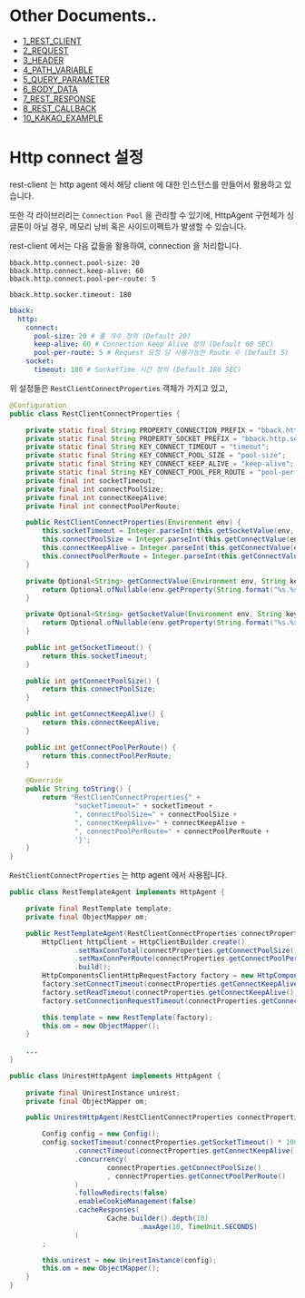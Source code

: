 # Other Documents..

* [1_REST_CLIENT](https://github.com/BBackJK/rest-client/tree/main/document/1_REST_CLIENT.MD)
* [2_REQUEST](https://github.com/BBackJK/rest-client/tree/main/document/2_REQUEST.MD)
* [3_HEADER](https://github.com/BBackJK/rest-client/tree/main/document/3_HEADER.MD)
* [4_PATH_VARIABLE](https://github.com/BBackJK/rest-client/tree/main/document/4_PATH_VARIABLE.MD)
* [5_QUERY_PARAMETER](https://github.com/BBackJK/rest-client/tree/main/document/5_QUERY_PARAMETER.MD)
* [6_BODY_DATA](https://github.com/BBackJK/rest-client/tree/main/document/6_BODY_DATA.MD)
* [7_REST_RESPONSE](https://github.com/BBackJK/rest-client/tree/main/document/7_REST_RESPONSE.MD)
* [8_REST_CALLBACK](https://github.com/BBackJK/rest-client/tree/main/document/8_REST_CALLBACK.MD)
* [10_KAKAO_EXAMPLE](https://github.com/BBackJK/rest-client/tree/main/document/10_KAKAO_EXAMPLE.MD)

# Http connect 설정

rest-client 는 http agent 에서 해당 client 에 대한 인스턴스를 만들어서 활용하고 있습니다.

또한 각 라이브러리는 `Connection Pool` 을 관리할 수 있기에, HttpAgent 구현체가 싱글톤이 아닐 경우, 
메모리 낭비 혹은 사이드이펙트가 발생할 수 있습니다.

rest-client 에서는 다음 값들을 활용하여, connection 을 처리합니다.

```properties
bback.http.connect.pool-size: 20
bback.http.connect.keep-alive: 60
bback.http.connect.pool-per-route: 5

bback.http.socker.timeout: 180
```

```yaml
bback:
  http:
    connect:
      pool-size: 20 # 풀 개수 정의 (Default 20)
      keep-alive: 60 # Connection Keep Alive 정의 (Default 60 SEC) 
      pool-per-route: 5 # Request 요청 당 사용가능한 Route 수 (Default 5)
    socket:
      timeout: 180 # SocketTime 시간 정의 (Default 180 SEC)

```

위 설정들은 `RestClientConnectProperties` 객체가 가지고 있고,

```java
@Configuration
public class RestClientConnectProperties {

    private static final String PROPERTY_CONNECTION_PREFIX = "bback.http.connect";
    private static final String PROPERTY_SOCKET_PREFIX = "bback.http.socket";
    private static final String KEY_CONNECT_TIMEOUT = "timeout";
    private static final String KEY_CONNECT_POOL_SIZE = "pool-size";
    private static final String KEY_CONNECT_KEEP_ALIVE = "keep-alive";
    private static final String KEY_CONNECT_POOL_PER_ROUTE = "pool-per-route";
    private final int socketTimeout;
    private final int connectPoolSize;
    private final int connectKeepAlive;
    private final int connectPoolPerRoute;

    public RestClientConnectProperties(Environment env) {
        this.socketTimeout = Integer.parseInt(this.getSocketValue(env, KEY_CONNECT_TIMEOUT).orElseGet(() -> "180"));                // second
        this.connectPoolSize = Integer.parseInt(this.getConnectValue(env, KEY_CONNECT_POOL_SIZE).orElseGet(() -> "20"));            // amount
        this.connectKeepAlive = Integer.parseInt(this.getConnectValue(env, KEY_CONNECT_KEEP_ALIVE).orElseGet(() -> "5"));           // second
        this.connectPoolPerRoute = Integer.parseInt(this.getConnectValue(env, KEY_CONNECT_POOL_PER_ROUTE).orElseGet(() -> "5"));    // amount
    }

    private Optional<String> getConnectValue(Environment env, String key) {
        return Optional.ofNullable(env.getProperty(String.format("%s.%s", PROPERTY_CONNECTION_PREFIX, key)));
    }

    private Optional<String> getSocketValue(Environment env, String key) {
        return Optional.ofNullable(env.getProperty(String.format("%s.%s", PROPERTY_SOCKET_PREFIX, key)));
    }

    public int getSocketTimeout() {
        return this.socketTimeout;
    }

    public int getConnectPoolSize() {
        return this.connectPoolSize;
    }

    public int getConnectKeepAlive() {
        return this.connectKeepAlive;
    }

    public int getConnectPoolPerRoute() {
        return this.connectPoolPerRoute;
    }

    @Override
    public String toString() {
        return "RestClientConnectProperties{" +
                "socketTimeout=" + socketTimeout +
                ", connectPoolSize=" + connectPoolSize +
                ", connectKeepAlive=" + connectKeepAlive +
                ", connectPoolPerRoute=" + connectPoolPerRoute +
                '}';
    }
}
```

`RestClientConnectProperties` 는 http agent 에서 사용됩니다.

```java
public class RestTemplateAgent implements HttpAgent {

    private final RestTemplate template;
    private final ObjectMapper om;

    public RestTemplateAgent(RestClientConnectProperties connectProperties) {
        HttpClient httpClient = HttpClientBuilder.create()
                .setMaxConnTotal(connectProperties.getConnectPoolSize())
                .setMaxConnPerRoute(connectProperties.getConnectPoolPerRoute())
                .build();
        HttpComponentsClientHttpRequestFactory factory = new HttpComponentsClientHttpRequestFactory(httpClient);
        factory.setConnectTimeout(connectProperties.getConnectKeepAlive() * 1000);
        factory.setReadTimeout(connectProperties.getConnectKeepAlive() * 1000);
        factory.setConnectionRequestTimeout(connectProperties.getConnectKeepAlive() * 1000);

        this.template = new RestTemplate(factory);
        this.om = new ObjectMapper();
    }
    
    ...
}

public class UnirestHttpAgent implements HttpAgent {
    
    private final UnirestInstance unirest;
    private final ObjectMapper om;

    public UnirestHttpAgent(RestClientConnectProperties connectProperties) {

        Config config = new Config();
        config.socketTimeout(connectProperties.getSocketTimeout() * 1000)
                .connectTimeout(connectProperties.getConnectKeepAlive() * 1000)
                .concurrency(
                        connectProperties.getConnectPoolSize()
                        , connectProperties.getConnectPoolPerRoute()
                )
                .followRedirects(false)
                .enableCookieManagement(false)
                .cacheResponses(
                        Cache.builder().depth(10)
                                .maxAge(10, TimeUnit.SECONDS)
                )
        ;

        this.unirest = new UnirestInstance(config);
        this.om = new ObjectMapper();
    }
}
```